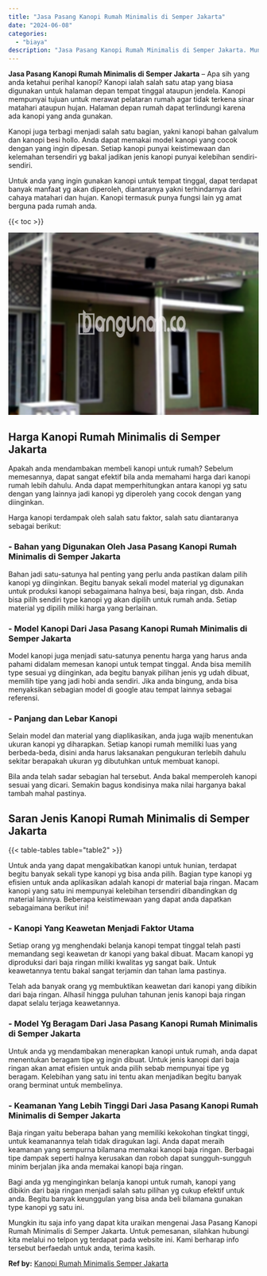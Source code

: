 ```yaml
---
title: "Jasa Pasang Kanopi Rumah Minimalis di Semper Jakarta"
date: "2024-06-08"
categories: 
  - "biaya"
description: "Jasa Pasang Kanopi Rumah Minimalis di Semper Jakarta. Mungkin itu saja info yang dapat kita uraikan mengenai Jasa Pasang Kanopi Rumah Minimalis di Semper Jak..."
---
```


**Jasa Pasang Kanopi Rumah Minimalis di Semper Jakarta** – Apa sih yang anda ketahui perihal kanopi? Kanopi ialah salah satu atap yang biasa digunakan untuk halaman depan tempat tinggal ataupun jendela. Kanopi mempunyai tujuan untuk merawat pelataran rumah agar tidak terkena sinar matahari ataupun hujan. Halaman depan rumah dapat terlindungi karena ada kanopi yang anda gunakan.

Kanopi juga terbagi menjadi salah satu bagian, yakni kanopi bahan galvalum dan kanopi besi hollo. Anda dapat memakai model kanopi yang cocok dengan yang ingin dipesan. Setiap kanopi punyai keistimewaan dan kelemahan tersendiri yg bakal jadikan jenis kanopi punyai kelebihan sendiri-sendiri.

Untuk anda yang ingin gunakan kanopi untuk tempat tinggal, dapat terdapat banyak manfaat yg akan diperoleh, diantaranya yakni terhindarnya dari cahaya matahari dan hujan. Kanopi termasuk punya fungsi lain yg amat berguna pada rumah anda.

{{< toc >}}

![Jasa Pasang Kanopi Rumah Minimalis di Semper Jakarta](/images/harga-kanopi-minimalis-31.png)

## Harga Kanopi Rumah Minimalis di Semper Jakarta

Apakah anda mendambakan membeli kanopi untuk rumah? Sebelum memesannya, dapat sangat efektif bila anda memahami harga dari kanopi rumah lebih dahulu. Anda dapat memperhitungkan antara kanopi yg satu dengan yang lainnya jadi kanopi yg diperoleh yang cocok dengan yang diinginkan.

Harga kanopi terdampak oleh salah satu faktor, salah satu diantaranya sebagai berikut:

### \- Bahan yang Digunakan Oleh Jasa Pasang Kanopi Rumah Minimalis di Semper Jakarta

Bahan jadi satu-satunya hal penting yang perlu anda pastikan dalam pilih kanopi yg diinginkan. Begitu banyak sekali model material yg digunakan untuk produksi kanopi sebagaimana halnya besi, baja ringan, dsb. Anda bisa pilih sendiri type kanopi yg akan dipilih untuk rumah anda. Setiap material yg dipilih miliki harga yang berlainan.

### \- Model Kanopi Dari Jasa Pasang Kanopi Rumah Minimalis di Semper Jakarta

Model kanopi juga menjadi satu-satunya penentu harga yang harus anda pahami didalam memesan kanopi untuk tempat tinggal. Anda bisa memilih type sesuai yg diinginkan, ada begitu banyak pilihan jenis yg udah dibuat, memilih tipe yang jadi hobi anda sendiri. Jika anda bingung, anda bisa menyaksikan sebagian model di google atau tempat lainnya sebagai referensi.

### \- Panjang dan Lebar Kanopi

Selain model dan material yang diaplikasikan, anda juga wajib menentukan ukuran kanopi yg diharapkan. Setiap kanopi rumah memiliki luas yang berbeda-beda, disini anda harus laksanakan pengukuran terlebih dahulu sekitar berapakah ukuran yg dibutuhkan untuk membuat kanopi.

Bila anda telah sadar sebagian hal tersebut. Anda bakal memperoleh kanopi sesuai yang dicari. Semakin bagus kondisinya maka nilai harganya bakal tambah mahal pastinya.

## Saran Jenis Kanopi Rumah Minimalis di Semper Jakarta

{{< table-tables table="table2" >}}

Untuk anda yang dapat mengakibatkan kanopi untuk hunian, terdapat begitu banyak sekali type kanopi yg bisa anda pilih. Bagian type kanopi yg efisien untuk anda aplikasikan adalah kanopi dr material baja ringan. Macam kanopi yang satu ini mempunyai kelebihan tersendiri dibandingkan dg material lainnya. Beberapa keistimewaan yang dapat anda dapatkan sebagaimana berikut ini!

### \- Kanopi Yang Keawetan Menjadi Faktor Utama

Setiap orang yg menghendaki belanja kanopi tempat tinggal telah pasti memandang segi keawetan dr kanopi yang bakal dibuat. Macam kanopi yg diproduksi dari baja ringan miliki kwalitas yg sangat baik. Untuk keawetannya tentu bakal sangat terjamin dan tahan lama pastinya.

Telah ada banyak orang yg membuktikan keawetan dari kanopi yang dibikin dari baja ringan. Alhasil hingga puluhan tahunan jenis kanopi baja ringan dapat selalu terjaga keawetannya.

### \- Model Yg Beragam Dari Jasa Pasang Kanopi Rumah Minimalis di Semper Jakarta

Untuk anda yg mendambakan menerapkan kanopi untuk rumah, anda dapat menentukan beragam tipe yg ingin dibuat. Untuk jenis kanopi dari baja ringan akan amat efisien untuk anda pilih sebab mempunyai tipe yg beragam. Kelebihan yang satu ini tentu akan menjadikan begitu banyak orang berminat untuk membelinya.

### \- Keamanan Yang Lebih Tinggi Dari Jasa Pasang Kanopi Rumah Minimalis di Semper Jakarta

Baja ringan yaitu beberapa bahan yang memiliki kekokohan tingkat tinggi, untuk keamanannya telah tidak diragukan lagi. Anda dapat meraih keamanan yang sempurna bilamana memakai kanopi baja ringan. Berbagai tipe dampak seperti halnya kerusakan dan roboh dapat sungguh-sungguh minim berjalan jika anda memakai kanopi baja ringan.

Bagi anda yg menginginkan belanja kanopi untuk rumah, kanopi yang dibikin dari baja ringan menjadi salah satu pilihan yg cukup efektif untuk anda. Begitu banyak keunggulan yang bisa anda beli bilamana gunakan type kanopi yg satu ini.

Mungkin itu saja info yang dapat kita uraikan mengenai Jasa Pasang Kanopi Rumah Minimalis di Semper Jakarta. Untuk pemesanan, silahkan hubungi kita melalui no telpon yg terdapat pada website ini. Kami berharap info tersebut berfaedah untuk anda, terima kasih.

**Ref by:**  [Kanopi Rumah Minimalis Semper Jakarta](https://id.wikipedia.org/wiki/Kanopi)

